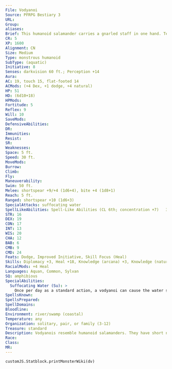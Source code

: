 ```yaml
---
File: Vodyanoi
Source: PFRPG Bestiary 3
URL: 
Group: 
aliases: 
Brief: This humanoid salamander carries a gnarled staff in one hand. Tendrils drape its chin, resembling the beard of an eccentric hermit.
CR: 5
XP: 1600
Alignment: CN
Size: Medium
Type: monstrous humanoid
SubType: (aquatic)
Initiative: 8
Senses: darkvision 60 ft.; Perception +14
Aura: 
AC: 19, touch 15, flat-footed 14
ACMods: (+4 Dex, +1 dodge, +4 natural)
HP: 51
HD: (6d10+18)
HPMods: 
Fortitude: 5
Reflex: 9
Will: 10
SaveMods: 
DefensiveAbilities: 
DR: 
Immunities: 
Resist: 
SR: 
Weaknesses: 
Space: 5 ft.
Speed: 30 ft.
MoveMods: 
Burrow: 
Climb: 
Fly: 
Maneuverability: 
Swim: 50 ft.
Melee: shortspear +9/+4 (1d6+4), bite +4 (1d8+1)
Reach: 5 ft.
Ranged: shortspear +10 (1d6+3)
SpecialAttacks: suffocating water
SpellLikeAbilities: Spell-Like Abilities (CL 6th; concentration +7)   3/day- control water, dancing lights, grease (DC 12), hydraulic push* (DC 12), water breathing   1/day-aqueous orb* (DC 14), neutralize poison, remove disease
STR: 16
DEX: 19
CON: 17
INT: 13
WIS: 20
CHA: 12
BAB: 6
CMB: 9
CMD: 24
Feats: Dodge, Improved Initiative, Skill Focus (Heal)
Skills: Diplomacy +3, Heal +18, Knowledge (arcana) +3, Knowledge (nature) +5, Perception +14, Sense Motive +11, Swim +18
RacialMods: +4 Heal
Languages: Aquan, Common, Sylvan
SQ: amphibious
SpecialAbilities:
  Suffocating Water (Su): >
    Once per day as a standard action, a vodyanoi can cause the water surrounding it up to a radius of 30 feet to grow thick and slimy, making it difficult for water-breathing creatures within the area other than vodyanois to breathe. A vodyanoi can control narrow currents of breathable water to provide oxygen to up to 3 other creatures in the area of effect-vodyanois themselves are immune to this effect. All other creatures in an area of suffocating water must hold their breath or risk suffocation. Once created, an area of suffocating water does not move-it persists for a number of minutes equal to the vodyanoi's Hit Dice. The slimy water does not impact swim speeds or visibility in any significant manner. A creature can make a DC 20 Perception check to notice the difference between suffocating water and any normal water that may surround it.
SpellsKnown: 
SpellsPrepared: 
SpellDomains: 
Bloodline: 
Environment: river/swamp (coastal)
Temperature: any
Organization: solitary, pair, or family (3-12)
Treasure: standard
Description: Vodyanois resemble humanoid salamanders. They have short noses, bulging eyes, and broad mouths covered with thickets of fleshy tendrils. Skin color varies wildly depending on the climate and terrain, from drab greens and grays to vibrant oranges and reds. Vodyanois stand roughly 5-1/2 feet tall and weigh just over 100 pounds. They can live up to 120 years.  Vodyanois are well known as enemies to boggards- another amphibious race often encountered in proximity to vodyanoi lands. While vodyanois themselves are rarely evil, they are capricious and often quick to anger, particularly when they feel their territories have been intruded upon. Their hatred of boggards is another sure way to arouse their anger-a vodyanoi who suspects one of boggard collusion will often attack on sight. Those who live in close proximity to vodyanoi tribes learn quickly to leave the folk alone, and when visits or intrusions into vodyanoi lands are necessary (such as when one might need to seek out a vodyanoi for aid in curing a disease), gifts of magic potions and exotic fruits are highly recommended.
Race: 
Class: 
MR: 
---
```

```dataviewjs
customJS.Statblock.printMonsterWiki(dv)
```
